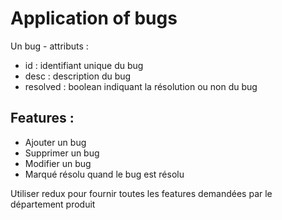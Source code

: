 # Application of bugs

Un bug - attributs :

- id : identifiant unique du bug
- desc : description du bug
- resolved : boolean indiquant la résolution ou non du bug

## Features :

- Ajouter un bug
- Supprimer un bug
- Modifier un bug
- Marqué résolu quand le bug est résolu

Utiliser redux pour fournir toutes les features demandées par le département produit
